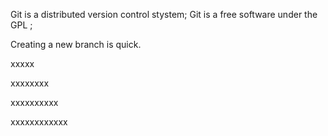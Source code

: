 Git is a distributed version control stystem;
Git is a free software under the GPL ;

Creating a new branch is quick.

xxxxx



xxxxxxxx


xxxxxxxxxx


xxxxxxxxxxxx
